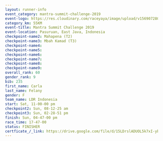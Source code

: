 ```yaml
---
layout: runner-info 
event_category: mantra-summit-challenge-2019 
event-logo: https://res.cloudinary.com/raceyaya/image/upload/v1569072809/logo/mantra-image_segrbx.jpg
category_km: 55KM 
event-title: Mantra Summit Challenge 2019 
event-location: Pasuruan, East Java, Indonesia 
checkpoint-name2: Mahapena (T2) 
checkpoint-name3: Mbah Kamad (T3) 
checkpoint-name4: 
checkpoint-name5: 
checkpoint-name6: 
checkpoint-name7: 
checkpoint-name8: 
checkpoint-name9: 
overall_rank: 60
gender_rank: 9
bib: 235
first_name: Carla
last_name: Felany
gender: F
team_name: LDR Indonesia
start: Sat, 11-00-00 pm
checkpoint2: Sun, 08-12-25 am
checkpoint3: Sun, 02-28-51 pm
finish: Sun, 04-47-00 pm
race_time: 17-47-00
status: FINISHER
certficate_/_link: https://drive.google.com/file/d/15LDrslADUOL5k7xI-ybwb3by6aIeingP/view?usp=sharing
---
```

